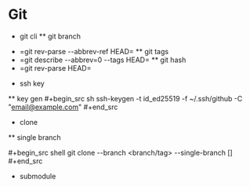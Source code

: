 # Git


* git cli
** git branch
+ =git rev-parse --abbrev-ref HEAD=
** git tags
+ =git describe --abbrev=0 --tags HEAD=
** git hash
+ =git rev-parse HEAD=

* ssh key

** key gen
#+begin_src sh
ssh-keygen -t id_ed25519 -f ~/.ssh/github -C "email@example.com"
#+end_src


* clone

** single branch

#+begin_src shell
git clone <url> --branch <branch/tag> --single-branch [<folder>]
#+end_src

* submodule

